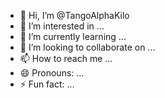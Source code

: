 - 👋 Hi, I’m @TangoAlphaKilo
- 👀 I’m interested in ...
- 🌱 I’m currently learning ...
- 💞️ I’m looking to collaborate on ...
- 📫 How to reach me ...
- 😄 Pronouns: ...
- ⚡ Fun fact: ...

<!---
TangoAlphaKilo/TangoAlphaKilo is a ✨ special ✨ repository because its `README.md` (this file) appears on your GitHub profile.
You can click the Preview link to take a look at your changes.
--->
